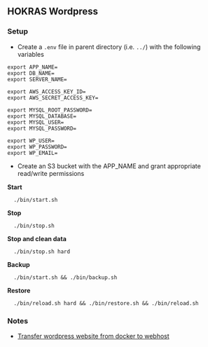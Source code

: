 ## HOKRAS Wordpress

### Setup

- Create a `.env` file in parent directory (i.e. `../`) with the following variables

```
export APP_NAME=
export DB_NAME=
export SERVER_NAME=

export AWS_ACCESS_KEY_ID=
export AWS_SECRET_ACCESS_KEY=

export MYSQL_ROOT_PASSWORD=
export MYSQL_DATABASE=
export MYSQL_USER=
export MYSQL_PASSWORD=

export WP_USER=
export WP_PASSWORD=
export WP_EMAIL=
```

- Create an S3 bucket with the APP_NAME and grant appropriate read/write permissions

**Start**

```
  ./bin/start.sh
```

**Stop**

```
  ./bin/stop.sh
```

**Stop and clean data**

```
  ./bin/stop.sh hard
```

**Backup**

```
  ./bin/start.sh && ./bin/backup.sh
```

**Restore**

```
  ./bin/reload.sh hard && ./bin/restore.sh && ./bin/reload.sh
```

### Notes
- [Transfer wordpress website from docker to webhost](http://www.wpexplorer.com/migrating-wordpress-website/)
